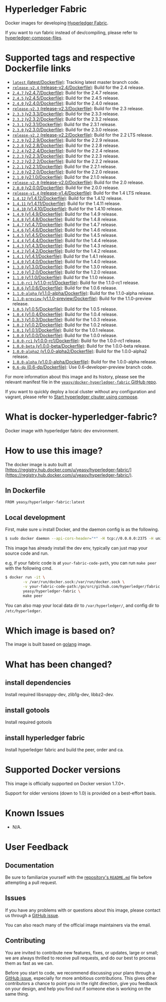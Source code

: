 Hyperledger Fabric
===
Docker images for developing [Hyperledger Fabric](https://www.hyperledger.org).

If you want to run fabric instead of dev/compiling, please refer to [hyperledger-compose-files](https://github.com/yeasy/docker-compose-files#hyperledger).

# Supported tags and respective Dockerfile links

* [`latest` (latest/Dockerfile)](https://github.com/yeasy/docker-hyperledger-fabric/blob/master/Dockerfile): Tracking latest master branch code.
* [`release-v2.4` (release-v2.4/Dockerfile)](https://github.com/yeasy/docker-hyperledger-fabric/blob/master/release-v2.4/Dockerfile): Build for the 2.4 release.
* [`2.4.7` (v2.4.7/Dockerfile)](https://github.com/yeasy/docker-hyperledger-fabric/blob/master/v2.4.7/Dockerfile): Build for the 2.4.7 release.
* [`2.4.5` (v2.4.5/Dockerfile)](https://github.com/yeasy/docker-hyperledger-fabric/blob/master/v2.4.5/Dockerfile): Build for the 2.4.5 release.
* [`2.4.0` (v2.4.0/Dockerfile)](https://github.com/yeasy/docker-hyperledger-fabric/blob/master/v2.4.0/Dockerfile): Build for the 2.4.0 release.
* [`release-v2.3` (release-v2.3/Dockerfile)](https://github.com/yeasy/docker-hyperledger-fabric/blob/master/release-v2.3/Dockerfile): Build for the 2.3 release.
* [`2.3.3` (v2.3.3/Dockerfile)](https://github.com/yeasy/docker-hyperledger-fabric/blob/master/v2.3.3/Dockerfile): Build for the 2.3.3 release.
* [`2.3.2` (v2.3.2/Dockerfile)](https://github.com/yeasy/docker-hyperledger-fabric/blob/master/v2.3.2/Dockerfile): Build for the 2.3.2 release.
* [`2.3.1` (v2.3.1/Dockerfile)](https://github.com/yeasy/docker-hyperledger-fabric/blob/master/v2.3.1/Dockerfile): Build for the 2.3.1 release.
* [`2.3.0` (v2.3.0/Dockerfile)](https://github.com/yeasy/docker-hyperledger-fabric/blob/master/v2.3.0/Dockerfile): Build for the 2.3.0 release.
* [`release-v2.2` (release-v2.2/Dockerfile)](https://github.com/yeasy/docker-hyperledger-fabric/blob/master/release-v2.2/Dockerfile): Build for the 2.2 LTS release.
* [`2.2.9` (v2.2.9/Dockerfile)](https://github.com/yeasy/docker-hyperledger-fabric/blob/master/v2.2.9/Dockerfile): Build for the 2.2.9 release.
* [`2.2.8` (v2.2.8/Dockerfile)](https://github.com/yeasy/docker-hyperledger-fabric/blob/master/v2.2.8/Dockerfile): Build for the 2.2.8 release.
* [`2.2.4` (v2.2.4/Dockerfile)](https://github.com/yeasy/docker-hyperledger-fabric/blob/master/v2.2.4/Dockerfile): Build for the 2.2.4 release.
* [`2.2.3` (v2.2.3/Dockerfile)](https://github.com/yeasy/docker-hyperledger-fabric/blob/master/v2.2.3/Dockerfile): Build for the 2.2.3 release.
* [`2.2.2` (v2.2.2/Dockerfile)](https://github.com/yeasy/docker-hyperledger-fabric/blob/master/v2.2.2/Dockerfile): Build for the 2.2.2 release.
* [`2.2.1` (v2.2.1/Dockerfile)](https://github.com/yeasy/docker-hyperledger-fabric/blob/master/v2.2.1/Dockerfile): Build for the 2.2.1 release.
* [`2.2.0` (v2.2.0/Dockerfile)](https://github.com/yeasy/docker-hyperledger-fabric/blob/master/v2.2.0/Dockerfile): Build for the 2.2.0 release.
* [`2.1.0` (v2.1.0/Dockerfile)](https://github.com/yeasy/docker-hyperledger-fabric/blob/master/v2.1.0/Dockerfile): Build for the 2.1.0 release.
* [`release-v2.0` (release-v2.0/Dockerfile)](https://github.com/yeasy/docker-hyperledger-fabric/blob/master/release-v2.0/Dockerfile): Build for the 2.0 release.
* [`2.0.0` (v2.0.0/Dockerfile)](https://github.com/yeasy/docker-hyperledger-fabric/blob/master/v2.0.0/Dockerfile): Build for the 2.0.0 release.
* [`release-v1.4` (release-v1.4/Dockerfile)](https://github.com/yeasy/docker-hyperledger-fabric/blob/master/release-v1.4/Dockerfile): Build for the 1.4 LTS release.
* [`1.4.12` (v1.4.12/Dockerfile)](https://github.com/yeasy/docker-hyperledger-fabric/blob/master/v1.4.12/Dockerfile): Build for the 1.4.12 release.
* [`1.4.11` (v1.4.11/Dockerfile)](https://github.com/yeasy/docker-hyperledger-fabric/blob/master/v1.4.11/Dockerfile): Build for the 1.4.11 release.
* [`1.4.10` (v1.4.10/Dockerfile)](https://github.com/yeasy/docker-hyperledger-fabric/blob/master/v1.4.10/Dockerfile): Build for the 1.4.10 release.
* [`1.4.9` (v1.4.9/Dockerfile)](https://github.com/yeasy/docker-hyperledger-fabric/blob/master/v1.4.9/Dockerfile): Build for the 1.4.9 release.
* [`1.4.8` (v1.4.8/Dockerfile)](https://github.com/yeasy/docker-hyperledger-fabric/blob/master/v1.4.8/Dockerfile): Build for the 1.4.8 release.
* [`1.4.7` (v1.4.7/Dockerfile)](https://github.com/yeasy/docker-hyperledger-fabric/blob/master/v1.4.7/Dockerfile): Build for the 1.4.7 release.
* [`1.4.6` (v1.4.6/Dockerfile)](https://github.com/yeasy/docker-hyperledger-fabric/blob/master/v1.4.6/Dockerfile): Build for the 1.4.6 release.
* [`1.4.5` (v1.4.5/Dockerfile)](https://github.com/yeasy/docker-hyperledger-fabric/blob/master/v1.4.5/Dockerfile): Build for the 1.4.5 release.
* [`1.4.4` (v1.4.4/Dockerfile)](https://github.com/yeasy/docker-hyperledger-fabric/blob/master/v1.4.4/Dockerfile): Build for the 1.4.4 release.
* [`1.4.3` (v1.4.3/Dockerfile)](https://github.com/yeasy/docker-hyperledger-fabric/blob/master/v1.4.3/Dockerfile): Build for the 1.4.3 release.
* [`1.4.2` (v1.4.2/Dockerfile)](https://github.com/yeasy/docker-hyperledger-fabric/blob/master/v1.4.2/Dockerfile): Build for the 1.4.2 release.
* [`1.4.1` (v1.4.1/Dockerfile)](https://github.com/yeasy/docker-hyperledger-fabric/blob/master/v1.4.1/Dockerfile): Build for the 1.4.1 release.
* [`1.4.0` (v1.4.0/Dockerfile)](https://github.com/yeasy/docker-hyperledger-fabric/blob/master/v1.4.0/Dockerfile): Build for the 1.4.0 release.
* [`1.3.0` (v1.3.0/Dockerfile)](https://github.com/yeasy/docker-hyperledger-fabric/blob/master/v1.3.0/Dockerfile): Build for the 1.3.0 release.
* [`1.2.0` (v1.2.0/Dockerfile)](https://github.com/yeasy/docker-hyperledger-fabric/blob/master/v1.2.0/Dockerfile): Build for the 1.2.0 release.
* [`1.1.0` (v1.1.0/Dockerfile)](https://github.com/yeasy/docker-hyperledger-fabric/blob/master/v1.1.0/Dockerfile): Build for the 1.1.0 release.
* [`1.1.0-rc1` (v1.1.0-rc1/Dockerfile)](https://github.com/yeasy/docker-hyperledger-fabric/blob/master/v1.1.0-rc1/Dockerfile): Build for the 1.1.0-rc1 release.
* [`1.0.6` (v1.0.6/Dockerfile)](https://github.com/yeasy/docker-hyperledger-fabric/blob/master/v1.0.6/Dockerfile): Build for the 1.0.6 release.
* [`1.1.0-alpha` (v1.1.0-alpha/Dockerfile)](https://github.com/yeasy/docker-hyperledger-fabric/blob/master/v1.1.0-alpha/Dockerfile): Build for the 1.1.0-alpha release.
* [`1.1.0-preview` (v1.1.0-preview/Dockerfile)](https://github.com/yeasy/docker-hyperledger-fabric/blob/master/v1.1.0-preview/Dockerfile): Build for the 1.1.0-preview release.
* [`1.0.5` (v1.0.5/Dockerfile)](https://github.com/yeasy/docker-hyperledger-fabric/blob/master/v1.0.5/Dockerfile): Build for the 1.0.5 release.
* [`1.0.4` (v1.0.4/Dockerfile)](https://github.com/yeasy/docker-hyperledger-fabric/blob/master/v1.0.4/Dockerfile): Build for the 1.0.4 release.
* [`1.0.3` (v1.0.3/Dockerfile)](https://github.com/yeasy/docker-hyperledger-fabric/blob/master/v1.0.3/Dockerfile): Build for the 1.0.3 release.
* [`1.0.2` (v1.0.2/Dockerfile)](https://github.com/yeasy/docker-hyperledger-fabric/blob/master/v1.0.2/Dockerfile): Build for the 1.0.2 release.
* [`1.0.1` (v1.0.1/Dockerfile)](https://github.com/yeasy/docker-hyperledger-fabric/blob/master/v1.0.1/Dockerfile): Build for the 1.0.1 release.
* [`1.0.0` (v1.0.0/Dockerfile)](https://github.com/yeasy/docker-hyperledger-fabric/blob/master/v1.0.0/Dockerfile): Build for the 1.0.0 release.
* [`1.0.0-rc1` (v1.0.0-rc1/Dockerfile)](https://github.com/yeasy/docker-hyperledger-fabric/blob/master/v1.0.0-rc1/Dockerfile): Build for the 1.0.0-rc1 release.
* [`1.0.0-beta` (v1.0.0-beta/Dockerfile)](https://github.com/yeasy/docker-hyperledger-fabric/blob/master/v1.0.0-beta/Dockerfile): Build for the 1.0.0-beta release.
* [`1.0.0-alpha2` (v1.0.0-alpha2/Dockerfile)](https://github.com/yeasy/docker-hyperledger-fabric/blob/master/v1.0.0-alpha2/Dockerfile): Build for the 1.0.0-alpha2 release.
* [`1.0.0-alpha` (v1.0.0-alpha/Dockerfile)](https://github.com/yeasy/docker-hyperledger-fabric/blob/master/v1.0.0-alpha/Dockerfile): Build for the 1.0.0-alpha release.
* [`0.6-dp` (0.6-dp/Dockerfile)](https://github.com/yeasy/docker-hyperledger-fabric/blob/0.6-dp/Dockerfile): Use 0.6-developer-preview branch code.

For more information about this image and its history, please see the relevant manifest file in the [`yeasy/docker-hyperledger-fabric` GitHub repo](https://github.com/yeasy/docker-hyperledger-fabric).

If you want to quickly deploy a local cluster without any configuration and vagrant, please refer to [Start hyperledger clsuter using compose](https://github.com/yeasy/docker-compose-files#hyperledger).

# What is docker-hyperledger-fabric?
Docker image with hyperledger fabric dev environment.

# How to use this image?
The docker image is auto built at [https://registry.hub.docker.com/u/yeasy/hyperledger-fabric/](https://registry.hub.docker.com/u/yeasy/hyperledger-fabric/).

## In Dockerfile
```sh
FROM yeasy/hyperledger-fabric:latest
```

## Local development
First, make sure u install Docker, and the daemon config is as the following.

```sh
$ sudo docker daemon --api-cors-header="*" -H tcp://0.0.0.0:2375 -H unix:///var/run/docker.sock
```

This image has already install the dev env, typically can just map your source code and run.

e.g, if your fabric code is at `your-fabric-code-path`, you can run `make peer` with the following cmd.

```sh
$ docker run -it \
        -v /var/run/docker.sock:/var/run/docker.sock \
        -v your-fabric-code-path:/go/src/github.com/hyperledger/fabric \
        yeasy/hyperledger-fabric \
        make peer
```

You can also map your local data dir to `/var/hyperledger/`, and config dir to `/etc/hyperledger`.


# Which image is based on?
The image is built based on [golang](https://hub.docker.com/_/golang) image.

# What has been changed?
## install dependencies
Install required libsnappy-dev, zlib1g-dev, libbz2-dev.

## install gotools
Install required gotools

## install hyperledger fabric
Install hyperledger fabric and build the peer, order and ca.

# Supported Docker versions

This image is officially supported on Docker version 1.7.0+.

Support for older versions (down to 1.0) is provided on a best-effort basis.

# Known Issues
* N/A.

# User Feedback
## Documentation
Be sure to familiarize yourself with the [repository's `README.md`](https://github.com/yeasy/docker-hyperledger-fabric/blob/master/README.md) file before attempting a pull request.

## Issues
If you have any problems with or questions about this image, please contact us through a [GitHub issue](https://github.com/yeasy/docker-hyperledger-fabric/issues).

You can also reach many of the official image maintainers via the email.

## Contributing

You are invited to contribute new features, fixes, or updates, large or small; we are always thrilled to receive pull requests, and do our best to process them as fast as we can.

Before you start to code, we recommend discussing your plans through a [GitHub issue](https://github.com/yeasy/docker-hyperledger-fabric/issues), especially for more ambitious contributions. This gives other contributors a chance to point you in the right direction, give you feedback on your design, and help you find out if someone else is working on the same thing.

